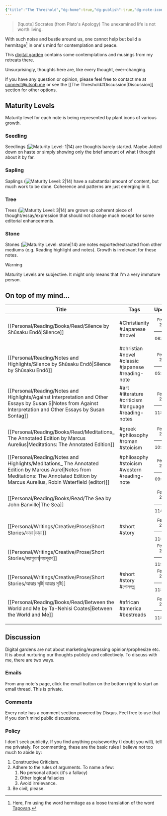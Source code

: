 ```yaml
---
{"title":"The Threshold","dg-home":true,"dg-publish":true,"dg-note-icon":3,"created":"2023-01-02T21:30:15+06:00","updated":"2023-02-13T12:58:11+06:00","dg-metatags":{"description":"Utsob's Digital Garden","og:description":"Utsob's Digital Garden"},"permalink":"/the-threshold/","metatags":{"description":"Utsob's Digital Garden","og:description":"Utsob's Digital Garden"},"tags":["gardenEntry"],"dgPassFrontmatter":true,"noteIcon":3}
---
```


> [!quote] Socrates (from Plato's Apology)
> The unexamined life is not worth living.

With such noise and bustle around us, one cannot help but build a hermitage[^1] in one's mind for contemplation and peace.

This [digital garden](https://cagrimmett.com/notes/2020/11/08/what-are-digital-gardens/) contains some contemplations and musings from my retreats there.

Unsurprisingly, thoughts here are, like every thought, ever-changing.

If you have any question or opinion, please feel free to contact me at [connect@utsob.me](mailto:connect@utsob.me) or see the [[The Threshold#Discussion\|Discussion]] section for other options.

## Maturity Levels
Maturity level for each note is being represented by plant icons of various growth.

### Seedling
Seedlings (![Maturity Level: 1|14](https://hermitage.utsob.me/img/tree-1.svg)) are thoughts barely started. Maybe Jotted down on haste or simply showing only the brief amount of what I thought about it by far.

### Sapling
Saplings (![Maturity Level: 2|14](https://hermitage.utsob.me/img/tree-2.svg)) have a substantial amount of content, but much work to be done. Coherence and patterns are just emerging in it.

### Tree
Trees (![Maturity Level: 3|14](https://hermitage.utsob.me/img/tree-3.svg)) are grown up coherent piece of thought/essay/expression that should not change much except for some editorial enhancements.

### Stone
Stones (![Maturity Level: stone|14](https://hermitage.utsob.me/img/stone.svg)) are notes exported/extracted from other mediums (e.g. Reading highlight and notes). Growth is irrelevant for these notes.

> [!Warning] 
> Maturity Levels are subjective. It might only means that I'm a very immature person.


## On top of my mind…
| Title                                                                                                                                                                                        | Tags                                                 | Updated                                                   | Created                                                   |
| -------------------------------------------------------------------------------------------------------------------------------------------------------------------------------------------- | ---------------------------------------------------- | --------------------------------------------------------- | --------------------------------------------------------- |
| [[Personal/Reading/Books/Read/Silence by Shūsaku Endō\|Silence]]                                                                                                                          | #Christianity #Japanese #novel                       | <center><small>Feb 13, 2023<hr/>06:41 PM</small></center> | <center><small>Jul 03, 2021<hr/>12:00 AM</small></center> |
| [[Personal/Reading/Notes and Highlights/Silence by Shūsaku Endō\|Silence by Shūsaku Endō]]                                                                                                | #christian #novel #classic #japanese #reading-note   | <center><small>Feb 13, 2023<hr/>05:58 PM</small></center> | <center><small>Apr 06, 2022<hr/>03:47 PM</small></center> |
| [[Personal/Reading/Notes and Highlights/Against Interpretation and Other Essays by Susan S\|Notes from Against Interpretation and Other Essays by Susan Sontag]]                          | #art #literature #criticism #language #reading-notes | <center><small>Feb 13, 2023<hr/>11:53 AM</small></center> | <center><small>Dec 08, 2021<hr/>04:36 PM</small></center> |
| [[Personal/Reading/Books/Read/Meditations_ The Annotated Edition by Marcus Aurelius\|Meditations: The Annotated Edition]]                                                                 | #greek #philosophy #roman #stoicism                  | <center><small>Feb 13, 2023<hr/>10:33 AM</small></center> | <center><small>Feb 07, 2022<hr/>12:00 AM</small></center> |
| [[Personal/Reading/Notes and Highlights/Meditations_ The Annotated Edition by Marcus Aurel\|Notes from Meditations: The Annotated Edition by Marcus Aurelius, Robin Waterfield (editor)]] | #philosophy #stoicism #western #reading-note         | <center><small>Feb 12, 2023<hr/>09:55 PM</small></center> | <center><small>Feb 17, 2022<hr/>06:45 AM</small></center> |
| [[Personal/Reading/Books/Read/The Sea by John Banville\|The Sea]]                                                                                                                         |                                                      | <center><small>Feb 12, 2023<hr/>11:55 AM</small></center> | <center><small>Oct 06, 2022<hr/>12:00 AM</small></center> |
| [[Personal/Writings/Creative/Prose/Short Stories/ভাড়া\|ভাড়া]]                                                                                                                            | #short #story                                        | <center><small>Feb 11, 2023<hr/>11:14 PM</small></center> | <center><small>Sep 22, 2021<hr/>06:27 PM</small></center> |
| [[Personal/Writings/Creative/Prose/Short Stories/নয়াপুরাণ\|নয়াপুরাণ]]                                                                                                                    |                                                      | <center><small>Feb 11, 2023<hr/>11:13 PM</small></center> | <center><small>May 19, 2021<hr/>07:42 PM</small></center> |
| [[Personal/Writings/Creative/Prose/Short Stories/আত্মার সৃষ্টি\|আত্মার সৃষ্টি]]                                                                                                           | #short #story #গোলগল্প                               | <center><small>Feb 11, 2023<hr/>11:12 PM</small></center> | <center><small>Apr 12, 2020<hr/>05:30 PM</small></center> |
| [[Personal/Reading/Books/Read/Between the World and Me by Ta-Nehisi Coates\|Between the World and Me]]                                                                                    | #african #america #bestreads                         | <center><small>Feb 10, 2023<hr/>11:53 AM</small></center> | <center><small>Aug 03, 2019<hr/>12:00 AM</small></center> |

## Discussion
Digital gardens are not about marketing/expressing opinion/prophesize etc. It is about nurturing our thoughts publicly and collectively. To discuss with me, there are two ways.

### Emails
From any note's page, click the email button on the bottom right to start an email thread. This is private.

### Comments
Every note has a comment section powered by Disqus. Feel free to use that if you don't mind public discussions.

### Policy
I don't seek publicity. If you find anything praiseworthy (I doubt you will), tell me privately. For commenting, these are the basic rules I believe not too much to abide by:
1. Constructive Criticism.
2. Adhere to the rules of arguments. To name a few:
    1. No personal attack (it's a fallacy)
    2. Other logical fallacies
    3. Avoid irrelevance.
3. Be civil, please.

[^1]: Here, I'm using the word hermitage as a loose translation of the word [Tapovan](https://en.wikipedia.org/wiki/Tapovan).